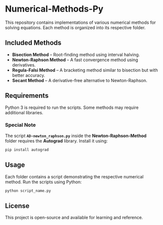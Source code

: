 # Numerical-Methods-Py  

This repository contains implementations of various numerical methods for solving equations. Each method is organized into its respective folder.  

## Included Methods  

- **Bisection Method** – Root-finding method using interval halving.  
- **Newton-Raphson Method** – A fast convergence method using derivatives.  
- **Regula-Falsi Method** – A bracketing method similar to bisection but with better accuracy.  
- **Secant Method** – A derivative-free alternative to Newton-Raphson.  

## Requirements  

Python 3 is required to run the scripts. Some methods may require additional libraries.  

### Special Note  
The script **`AD-newton_raphson.py`** inside the **Newton-Raphson-Method** folder requires the **Autograd** library. Install it using:  

```bash
pip install autograd
```

## Usage  

Each folder contains a script demonstrating the respective numerical method. Run the scripts using Python:  

```bash
python script_name.py
```

## License  
This project is open-source and available for learning and reference.  
